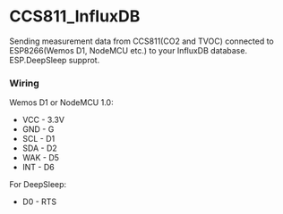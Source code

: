 # CCS811_InfluxDB
Sending measurement data from CCS811(CO2 and TVOC) connected to ESP8266(Wemos D1, NodeMCU etc.) to your InfluxDB database.
ESP.DeepSleep supprot.

### Wiring
 Wemos D1 or NodeMCU 1.0:
 * VCC - 3.3V
 * GND - G
 * SCL - D1
 * SDA - D2
 * WAK - D5
 * INT - D6
 
 For DeepSleep:
 * D0 - RTS
